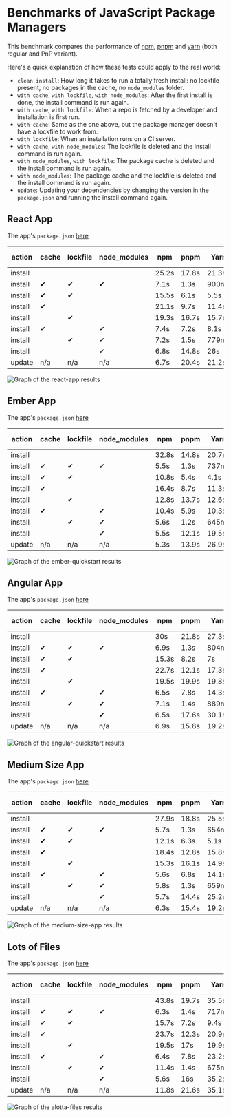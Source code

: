 # Benchmarks of JavaScript Package Managers

This benchmark compares the performance of [npm](https://github.com/npm/cli), [pnpm](https://github.com/pnpm/pnpm) and [yarn](https://github.com/yarnpkg/yarn) (both regular and PnP variant).

Here's a quick explanation of how these tests could apply to the real world:

- `clean install`: How long it takes to run a totally fresh install: no lockfile present, no packages in the cache, no `node_modules` folder.
- `with cache`, `with lockfile`, `with node_modules`: After the first install is done, the install command is run again.
- `with cache`, `with lockfile`: When a repo is fetched by a developer and installation is first run.
- `with cache`: Same as the one above, but the package manager doesn't have a lockfile to work from.
- `with lockfile`: When an installation runs on a CI server.
- `with cache`, `with node_modules`: The lockfile is deleted and the install command is run again.
- `with node_modules`, `with lockfile`: The package cache is deleted and the install command is run again.
- `with node_modules`: The package cache and the lockfile is deleted and the install command is run again.
- `update`: Updating your dependencies by changing the version in the `package.json` and running the install command again.

## React App

The app's `package.json` [here](./fixtures/react-app/package.json)

| action  | cache | lockfile | node_modules| npm | pnpm | Yarn | Yarn PnP |
| ---     | ---   | ---      | ---         | --- | --- | --- | --- |
| install |       |          |             | 25.2s | 17.8s | 21.3s | 16.6s |
| install | ✔     | ✔        | ✔           | 7.1s | 1.3s | 900ms | n/a |
| install | ✔     | ✔        |             | 15.5s | 6.1s | 5.5s | 1.7s |
| install | ✔     |          |             | 21.1s | 9.7s | 11.4s | 8.9s |
| install |       | ✔        |             | 19.3s | 16.7s | 15.7s | 11.4s |
| install | ✔     |          | ✔           | 7.4s | 7.2s | 8.1s | n/a |
| install |       | ✔        | ✔           | 7.2s | 1.5s | 779ms | n/a |
| install |       |          | ✔           | 6.8s | 14.8s | 26s | n/a |
| update  | n/a   | n/a      | n/a         | 6.7s | 20.4s | 21.2s | 20s |

![Graph of the react-app results](./results/imgs/react-app.svg)

## Ember App

The app's `package.json` [here](./fixtures/ember-quickstart/package.json)

| action  | cache | lockfile | node_modules| npm | pnpm | Yarn | Yarn PnP |
| ---     | ---   | ---      | ---         | --- | --- | --- | --- |
| install |       |          |             | 32.8s | 14.8s | 20.7s | 16.1s |
| install | ✔     | ✔        | ✔           | 5.5s | 1.3s | 737ms | n/a |
| install | ✔     | ✔        |             | 10.8s | 5.4s | 4.1s | 1.6s |
| install | ✔     |          |             | 16.4s | 8.7s | 11.3s | 8.3s |
| install |       | ✔        |             | 12.8s | 13.7s | 12.6s | 11.6s |
| install | ✔     |          | ✔           | 10.4s | 5.9s | 10.3s | n/a |
| install |       | ✔        | ✔           | 5.6s | 1.2s | 645ms | n/a |
| install |       |          | ✔           | 5.5s | 12.1s | 19.5s | n/a |
| update  | n/a   | n/a      | n/a         | 5.3s | 13.9s | 26.9s | 14.4s |

![Graph of the ember-quickstart results](./results/imgs/ember-quickstart.svg)

## Angular App

The app's `package.json` [here](./fixtures/angular-quickstart/package.json)

| action  | cache | lockfile | node_modules| npm | pnpm | Yarn | Yarn PnP |
| ---     | ---   | ---      | ---         | --- | --- | --- | --- |
| install |       |          |             | 30s | 21.8s | 27.3s | 21.8s |
| install | ✔     | ✔        | ✔           | 6.9s | 1.3s | 804ms | n/a |
| install | ✔     | ✔        |             | 15.3s | 8.2s | 7s | 1.7s |
| install | ✔     |          |             | 22.7s | 12.1s | 17.3s | 9.6s |
| install |       | ✔        |             | 19.5s | 19.9s | 19.8s | 14.3s |
| install | ✔     |          | ✔           | 6.5s | 7.8s | 14.3s | n/a |
| install |       | ✔        | ✔           | 7.1s | 1.4s | 889ms | n/a |
| install |       |          | ✔           | 6.5s | 17.6s | 30.1s | n/a |
| update  | n/a   | n/a      | n/a         | 6.9s | 15.8s | 19.2s | 13s |

![Graph of the angular-quickstart results](./results/imgs/angular-quickstart.svg)

## Medium Size App

The app's `package.json` [here](./fixtures/medium-size-app/package.json)

| action  | cache | lockfile | node_modules| npm | pnpm | Yarn | Yarn PnP |
| ---     | ---   | ---      | ---         | --- | --- | --- | --- |
| install |       |          |             | 27.9s | 18.8s | 25.5s | 20.8s |
| install | ✔     | ✔        | ✔           | 5.7s | 1.3s | 654ms | n/a |
| install | ✔     | ✔        |             | 12.1s | 6.3s | 5.1s | 1.6s |
| install | ✔     |          |             | 18.4s | 12.8s | 15.8s | 13.8s |
| install |       | ✔        |             | 15.3s | 16.1s | 14.9s | 12.1s |
| install | ✔     |          | ✔           | 5.6s | 6.8s | 14.1s | n/a |
| install |       | ✔        | ✔           | 5.8s | 1.3s | 659ms | n/a |
| install |       |          | ✔           | 5.7s | 14.4s | 25.2s | n/a |
| update  | n/a   | n/a      | n/a         | 6.3s | 15.4s | 19.2s | 18.6s |

![Graph of the medium-size-app results](./results/imgs/medium-size-app.svg)

## Lots of Files

The app's `package.json` [here](./fixtures/alotta-files/package.json)

| action  | cache | lockfile | node_modules| npm | pnpm | Yarn | Yarn PnP |
| ---     | ---   | ---      | ---         | --- | --- | --- | --- |
| install |       |          |             | 43.8s | 19.7s | 35.5s | 30.9s |
| install | ✔     | ✔        | ✔           | 6.3s | 1.4s | 717ms | n/a |
| install | ✔     | ✔        |             | 15.7s | 7.2s | 9.4s | 1.7s |
| install | ✔     |          |             | 23.7s | 12.3s | 20.9s | 21.4s |
| install |       | ✔        |             | 19.5s | 17s | 19.9s | 12.2s |
| install | ✔     |          | ✔           | 6.4s | 7.8s | 23.2s | n/a |
| install |       | ✔        | ✔           | 11.4s | 1.4s | 675ms | n/a |
| install |       |          | ✔           | 5.6s | 16s | 35.2s | n/a |
| update  | n/a   | n/a      | n/a         | 11.8s | 21.6s | 35.1s | 26.1s |

![Graph of the alotta-files results](./results/imgs/alotta-files.svg)